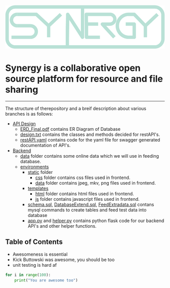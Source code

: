 
![Image link](https://github.com/ris04hit/WebDev_COP/blob/main/backend/environments/static/data/Logo.png)
---
# **Synergy is a collaborative open source platform for resource and file sharing**
---

The structure of therepository and a breif description about various branches is as follows:
- [API Design](https://github.com/ris04hit/WebDev_COP/tree/main/API%20design)
    - [ERD_Final.pdf](https://github.com/ris04hit/WebDev_COP/blob/main/API%20design/ERD.png) contains ER Diagram of Database
    - [design.txt](https://github.com/ris04hit/WebDev_COP/blob/main/API%20design/design.txt) contains the classes and methods decided for restAPI's.
    - [restAPI.yaml](https://github.com/ris04hit/WebDev_COP/blob/main/API%20design/restAPI.yaml) contains code for the yaml file for swagger generated documentation of API's.
- [Backend](https://github.com/ris04hit/WebDev_COP/tree/main/backend)
    - [data](https://github.com/ris04hit/WebDev_COP/tree/main/backend/data) folder contains some online data which we will use in feeding database.
    - [environments](https://github.com/ris04hit/WebDev_COP/tree/main/backend/environments)
        - [static](https://github.com/ris04hit/WebDev_COP/tree/main/backend/environments/static) folder
            - [css](https://github.com/ris04hit/WebDev_COP/tree/main/backend/environments/static/css) folder contains css files used in frontend.
            - [data](https://github.cohttps://github.com/ris04hit/WebDev_COP/tree/main/backend/environments/static/datam/ris04hit/WebDev_COP/tree/main/backend/environments/static/data) folder contains jpeg, mkv, png files used in frontend.
        - [templates](https://github.com/ris04hit/WebDev_COP/tree/main/backend/environments/templates)
            - [html](https://github.com/ris04hit/WebDev_COP/tree/main/backend/environments/templates/html) folder contains html files used in frontend.
            - [js](https://github.com/ris04hit/WebDev_COP/tree/main/backend/environments/templates/js) folder contains javascript files used in frontend.
        - [schema.sql](https://github.com/ris04hit/WebDev_COP/blob/main/backend/environments/schema.sql), [DatabaseExtend.sql](https://github.com/ris04hit/WebDev_COP/blob/main/backend/environments/DatabaseExtend.sql), [FeedExtradata.sql](https://github.com/ris04hit/WebDev_COP/blob/main/backend/environments/FeedExtraData.sql) contans mysql commands to create tables and feed test data into database
        - [app.py](https://github.com/ris04hit/WebDev_COP/blob/main/backend/environments/app.py) and [helper.py](https://github.com/ris04hit/WebDev_COP/blob/main/backend/environments/helper.py) contains python flask code for our backend API's and other helper functions.

## Table of Contents
- Awesomeness is essential
- Kick Buttowski was awesome, you should be too
- unit testing is hard af

```python
for i in range(100):
    print("You are awesome too")
```

